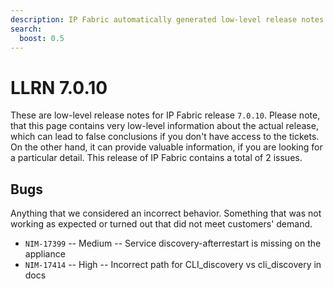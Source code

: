 ```yaml
---
description: IP Fabric automatically generated low-level release notes for version 7.0.10.
search:
  boost: 0.5
---
```


# LLRN 7.0.10

These are low-level release notes for IP Fabric release `7.0.10`. Please note, that this page contains very low-level information about the actual release, which can lead to false conclusions if you don't have access to the tickets. On the other hand, it can provide valuable information, if you are looking for a particular detail. This release of IP Fabric contains a total of 2 issues.

## Bugs

Anything that we considered an incorrect behavior. Something that was not working as expected or turned out that did not meet customers' demand.

- `NIM-17399` -- Medium -- Service discovery-afterrestart is missing on the appliance
- `NIM-17414` -- High -- Incorrect path for CLI_discovery vs cli_discovery in docs
